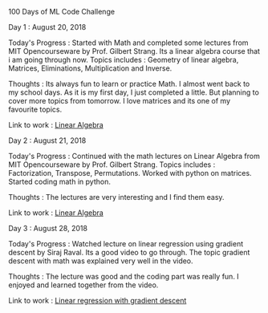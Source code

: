 100 Days of ML Code Challenge

Day 1 : August 20, 2018

Today's Progress : Started with Math and completed some lectures from MIT Opencourseware by Prof. Gilbert Strang. Its a linear algebra course that i am going through now. Topics includes : Geometry of linear algebra, Matrices, Eliminations, Multiplication and Inverse.

Thoughts : Its always fun to learn or practice Math. I almost went back to my school days. As it is my first day, I just completed a little. But planning to cover more topics from tomorrow. I love matrices and its one of my favourite topics.

Link to work : [Linear Algebra](https://ocw.mit.edu/courses/mathematics/18-06-linear-algebra-spring-2010/video-lectures/)

Day 2 : August 21, 2018

Today's Progress : Continued with the math lectures on Linear Algebra from MIT Opencourseware by Prof. Gilbert Strang. Topics includes : Factorization, Transpose, Permutations. Worked with python on matrices. Started coding math in python.

Thoughts : The lectures are very interesting and I find them easy.  

Link to work : [Linear Algebra](https://ocw.mit.edu/courses/mathematics/18-06-linear-algebra-spring-2010/video-lectures/)

Day 3 : August 28, 2018

Today's Progress : Watched lecture on linear regression using gradient descent by Siraj Raval. Its a good video to go through. The topic gradient descent with math was explained very well in the video.  

Thoughts : The lecture was good and the coding part was really fun. I enjoyed and learned together from the video.

Link to work : [Linear regression with gradient descent](https://www.youtube.com/watch?v=XdM6ER7zTLk)

